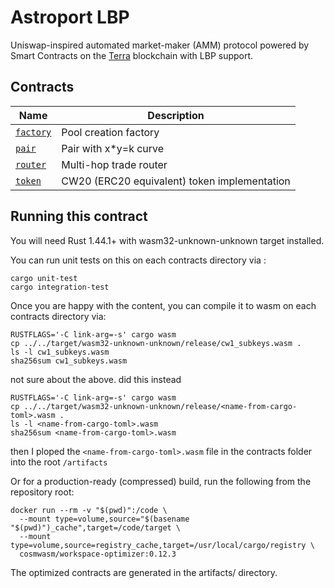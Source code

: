 # Astroport LBP

Uniswap-inspired automated market-maker (AMM) protocol powered by Smart Contracts on the [Terra](https://terra.money) blockchain with LBP support.

## Contracts

| Name                           | Description                                  |
| -------------------------------| -------------------------------------------- |
| [`factory`](contracts/factory) | Pool creation factory                        |
| [`pair`](contracts/pair)       | Pair with x*y=k curve                        |
| [`router`](contracts/router)   | Multi-hop trade router                       |
| [`token`](contracts/token)     | CW20 (ERC20 equivalent) token implementation |

## Running this contract

You will need Rust 1.44.1+ with wasm32-unknown-unknown target installed.

You can run unit tests on this on each contracts directory via :

```
cargo unit-test
cargo integration-test
```

Once you are happy with the content, you can compile it to wasm on each contracts directory via:

```
RUSTFLAGS='-C link-arg=-s' cargo wasm
cp ../../target/wasm32-unknown-unknown/release/cw1_subkeys.wasm .
ls -l cw1_subkeys.wasm
sha256sum cw1_subkeys.wasm
```

not sure about the above. did this instead

```
RUSTFLAGS='-C link-arg=-s' cargo wasm
cp ../../target/wasm32-unknown-unknown/release/<name-from-cargo-toml>.wasm .
ls -l <name-from-cargo-toml>.wasm
sha256sum <name-from-cargo-toml>.wasm
```

then I ploped the `<name-from-cargo-toml>.wasm` file in the contracts folder into the root `/artifacts`

Or for a production-ready (compressed) build, run the following from the repository root:

```
docker run --rm -v "$(pwd)":/code \
  --mount type=volume,source="$(basename "$(pwd)")_cache",target=/code/target \
  --mount type=volume,source=registry_cache,target=/usr/local/cargo/registry \
  cosmwasm/workspace-optimizer:0.12.3
```

The optimized contracts are generated in the artifacts/ directory.

